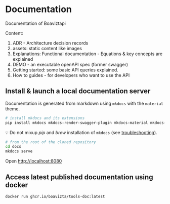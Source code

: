 # Documentation

Documentation of Boaviztapi

Content:

1. ADR - Architecture decision records
2. assets: static content like images
3. Explanations: Functional documentation - Equations & key concepts are explained
4. DEMO - an executable openAPI spec (former swagger)
5. Getting started: some basic API queries explained.
6. How to guides - for developers who want to use the API

## Install & launch a local documentation server

Documentation is generated from markdown using `mkdocs` with the `material` theme.

```bash
# install mkdocs and its extensions
pip install mkdocs mkdocs-render-swagger-plugin mkdocs-material mkdocs-macros-plugin
```

💡 Do not mixup _pip_ and _brew_ installation of `mkdocs` (see [troubleshooting](https://jimandreas.github.io/mkdocs-material/troubleshooting/)).

```bash
# from the root of the cloned repository
cd docs
mkdocs serve
```

Open <http://localhost:8080>

## Access latest published documentation using docker

```bash
docker run ghcr.io/boavizta/tools-doc:latest
```
